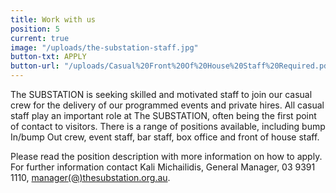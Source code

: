 ```yaml
---
title: Work with us
position: 5
current: true
image: "/uploads/the-substation-staff.jpg"
button-txt: APPLY
button-url: "/uploads/Casual%20Front%20Of%20House%20Staff%20Required.pdf"
---
```


The SUBSTATION is seeking skilled and motivated staff to join our casual crew for the delivery of our programmed events and private hires. All casual staff play an important role at The SUBSTATION, often being the first point of contact to visitors. There is a range of positions available, including bump In/bump Out crew, event staff, bar staff, box office and front of house staff.

Please read the position description with more information on how to apply. For further information contact Kali Michailidis, General Manager, 03 9391 1110, [manager(@)thesubstation.org.au](mailto:manager@thesubstation.org.au).
